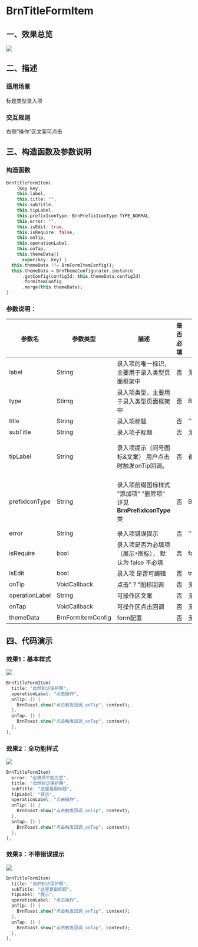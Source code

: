 # BrnTitleFormItem

## 一、效果总览

![](./img/BrnTitleFormItemIntro.png)

## 二、描述

### 适用场景

标题类型录入项

### 交互规则

右侧“操作”区文案可点击

## 三、构造函数及参数说明

### 构造函数

```dart
BrnTitleFormItem(
    {Key key,
    this.label,
    this.title: "",
    this.subTitle,
    this.tipLabel,
    this.prefixIconType: BrnPrefixIconType.TYPE_NORMAL,
    this.error: "",
    this.isEdit: true,
    this.isRequire: false,
    this.onTip,
    this.operationLabel,
    this.onTap,
    this.themeData})
    : super(key: key) {
  this.themeData ??= BrnFormItemConfig();
  this.themeData = BrnThemeConfigurator.instance
      .getConfig(configId: this.themeData.configId)
      .formItemConfig
      .merge(this.themeData);
}
```
### 参数说明：

| **参数名** | **参数类型** | **描述** | **是否必填** | **默认值** | **备注** |
| --- | --- | --- | --- | --- | --- |
| label | String | 录入项的唯一标识，主要用于录入类型页面框架中 | 否 | 无 |  |
| type | Stirng | 录入项类型，主要用于录入类型页面框架中 | 否 | BrnInputItemType.LABEL_TITLE | 外部可根据此字段判断表单项类型 |
| title | String | 录入项标题 | 否 | '' |  |
| subTitle | String | 录入项子标题 | 否 | 无 |  |
| tipLabel | String | 录入项提示（问号图标&文案） 用户点击时触发onTip回调。 | 否 | 备注中类型3 | 1. 设置"空字符串"时展示问号图标 2. 设置"非空字符串"时展示问号图标&文案 3. 若不赋值或赋值为null时，不显示提示项 |
| prefixIconType | String | 录入项前缀图标样式 "添加项" "删除项" 详见 **BrnPrefixIconType** 类 | 否 | BrnPrefixIconType.TYPE\_NORMAL | 1. 不展示图标：BrnPrefixIconType.TYPE\_NORMAL2. 展示加号图标：BrnPrefixIconType.TYPE\_ADD3. 展示减号图标：BrnPrefixIconType.TYPE\_REMOVE |
| error | String | 录入项错误提示 | 否 | '' |  |
| isRequire | bool | 录入项是否为必填项（展示`*`图标）， 默认为 false 不必填 | 否 | false |  |
| isEdit | bool | 录入项 是否可编辑 | 否 | true | true：可编辑，false：禁用 |
| onTip | VoidCallback | 点击"？"图标回调 | 否 | 无 | 见**tipLabel**字段 |
| operationLabel | String | 可操作区文案 | 否 | 无 |  |
| onTap | VoidCallback | 可操作区点击回调 | 否 | 无 |  |
| themeData | BrnFormItemConfig | form配置 | 否 | 无 | |

## 四、代码演示

### 效果1：基本样式

![](./img/BrnTitleFormItemDemo1.png)
```dart
BrnTitleFormItem(
  title: "自然到访保护期",
  operationLabel: "点击操作",
  onTip: () {
    BrnToast.show("点击触发回调_onTip", context);
  },
  onTap: () {
    BrnToast.show("点击触发回调_onTap", context);
  },
),
```
### 效果2：全功能样式

![](./img/BrnTitleFormItemDemo2.png)
```dart
BrnTitleFormItem(
  error: "必填项不能为空",
  title: "自然到访保护期",
  subTitle: "这里是副标题",
  tipLabel: "提示",
  operationLabel: "点击操作",
  onTip: () {
    BrnToast.show("点击触发回调_onTip", context);
  },
  onTap: () {
    BrnToast.show("点击触发回调_onTap", context);
  },
),
```

### 效果3：不带错误提示

![](./img/BrnTitleFormItemDemo3.png)
```dart
BrnTitleFormItem(
  title: "自然到访保护期",
  subTitle: "这里是副标题",
  tipLabel: "提示",
  operationLabel: "点击操作",
  onTip: () {
    BrnToast.show("点击触发回调_onTip", context);
  },
  onTap: () {
    BrnToast.show("点击触发回调_onTap", context);
  },
),
```

